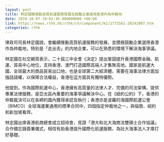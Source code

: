 ```yaml
---
layout: post
title: 林定國稱推動高質航運服務發展及鼓勵企業選用香港作為仲裁地
date: 2024-10-07 19:02:36.000000000 +08:00
link: https://news.rthk.hk/rthk/ch/component/k2/1773561-20241007.htm
categories: rthk
---
```


律政司司長林定國說，會繼續推動高質航運服務的發展，並積極鼓勵企業選用香港作為仲裁地，特別是「走出去」的内地企業，可以在熟悉的環境下解決海事爭議。

林定國在社交網頁表示，二十屆三中全會《決定》提出鞏固提升香港國際金融、航運、貿易中心地位，支持香港、澳門打造國際高端人才集聚高地。國家是航運大國、全球最大的商品貿易出口地，也是全球第二大經濟體，需要在海事法律方面加強話語權，以保障合法權益，香港在這方面具有獨特優勢。

他提到，作為國際航運中心，香港擁有高質量的法律人才、完備的司法架構，提供專業法律服務，是亞太區內重要的海事爭議解決中心。在《紐約公約》下，香港的仲裁裁決可以在各締約國內獲得承認及執行；香港亦是波羅的海國際航運公會（BIMCO）全球海運業通用的標準合同中，四個指定仲裁地之一，與倫敦、紐約和新加坡看齊。

林定國出席香港航商總會成立招待會，見證「港大和北大海商法雙碩士合作協議」合作備忘錄簽署儀式，相信有助香港提升國際化航運服務，為壯大海事法人才庫打好基礎。
